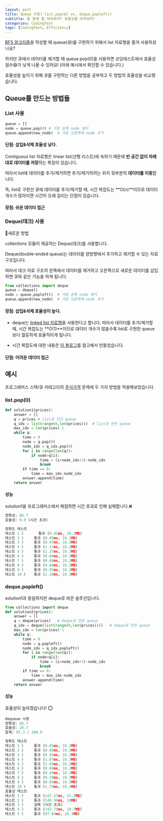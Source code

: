 ```yaml
---
layout: post
title: Queue 구현? list.pop(0) vs. deque.popleft()
subtitle: 둘 중에 뭘 써야하지? 효율성을 따져보자!
categories: CodingTest
tags: [CodingTest, Efficiency]
---
```


[BFS 알고리즘][3]을 작성할 때 queue(큐)를 구현하기 위해서 list 자료형을 즐겨 사용하셨나요? 

하지만 큐에서 데이터를 제거할 때 queue.pop(0)을 사용하면 코딩테스트에서 효율성 점수😅가 낮게 나올 수 있어요! (아래 예시에서 확인할 수 있습니다.) 

효율성을 높이기 위해 큐를 구현하는 다른 방법을 공부하고 두 방법의 효율성을 비교했습니다.



## Queue를 만드는 방법들

### List 사용

```python
queue = [] 
node = queue.pop(0)	# 가장 왼쪽 node 제거 
queue.append(new_node)	# 가장 오른쪽에 node 추가
```

#### 단점: 삽입&삭제 효율성 낮다.

Contiguous list 자료형은 linear list(선형 리스트)에 속하기 때문에 **빈 공간 없이 차례대로 데이터를 저장**하는 특징이 있습니다.

따라서 list에 데이터를 추가/제거하면 추가/제거하려는 위치 뒷부분의 **데이터를 이동**합니다.

즉, list로 구현산 큐에 데이터를 추가/제거할 때, 시간 복잡도는 **O(n)**이므로 데이터 개수가 많아지면 시간이 오래 걸리는 단점이 있습니다.

#### 장점: 쉬운 데이터 접근 



### Deque(데크) 사용

🌟새로운 방법 

collections 모듈이 제공하는 Deque(데크)를 사용합니다.

Deque(double-ended queue)는 데이터를 양방향에서 추가하고 제거할 수 있는 자료 구조입니다.

따라서 데크 자료 구조의 왼쪽에서 데이터를 제거하고 오른쪽으로 새로운 데이터를 삽입하면 큐와 같은 기능을 하게 됩니다.

```python
from collections import deque
queue = deque()
node = queue.popleft()	# 가장 왼쪽 node 제거 
queue.append(new_node)	# 가장 오른쪽에 node 추가
```

#### 장점: 삽입&삭제 효율성이 높다.

* deque는 [linked list 자료형][4]을 사용한다고 합니다. 따라서 데이터를 추가/제거할 때, 시간 복잡도는 **O(1)**이므로 데이터 개수가 많을수록 list로 구현한 queue보다 월등하게 효율적이게 됩니다.

* 시간 복잡도에 대한 내용은 [이 블로그][1]를 참고해서 만들었습니다.

#### 단점: 어려운 데이터 접근



## 예시

프로그래머스 스택/큐 카테고리의 [주식가격][2] 문제에 두 가지 방법을 적용해보았습니다.

### list.pop(0)

```python
def solution1(prices):
    answer = []
    q = prices # list로 만든 queue
    q_idx = list(range(0,len(prices)))	# list로 만든 queue
    max_idx = len(prices)-1
    while q:
        time = 0
        node = q.pop(0)
        node_idx = q_idx.pop(0)
        for i in range(len(q)):
            if node>q[i]:
                time = (i+node_idx+1)-node_idx
                break
        if time == 0:
            time = max_idx-node_idx
        answer.append(time)
    return answer
```

#### 성능

solution1을 프로그래머스에서 채점하면 시간 초과로 인해 실패합니다.❌

```python
정확성: 66.7
효율성: 0.0 (시간 초과)
```

```python
정확도 테스트
테스트 1 〉 	 통과 (0.01ms, 10.2MB)
테스트 2 〉    통과 (0.09ms, 10.1MB)
테스트 3 〉    통과 (0.97ms, 10.3MB)
테스트 4 〉    통과 (1.17ms, 10.2MB)
테스트 5 〉    통과 (1.37ms, 10.3MB)
테스트 6 〉    통과 (0.04ms, 10.3MB)
테스트 7 〉    통과 (0.68ms, 10.2MB)
테스트 8 〉    통과 (0.86ms, 10.3MB)
테스트 9 〉    통과 (0.05ms, 10.2MB)
테스트 10 〉   통과 (1.30ms, 10.3MB)
```

### deque.popleft()

solution1과 동일하지만 deque로 바꾼 솔루션입니다.

```python
from collections import deque
def solution2(prices):
    answer = []
    q = deque(prices)	# deque로 만든 queue
    q_idx = deque(list(range(0,len(prices))))	# deque로 만든 queue
    max_idx = len(prices)-1
    while q:
        time = 0
        node = q.popleft()
        node_idx = q_idx.popleft()
        for i in range(len(q)):
            if node>q[i]:
                time = (i+node_idx+1)-node_idx
                break
        if time == 0:
            time = max_idx-node_idx
        answer.append(time)
    return answer
```

#### 성능

효율성이 높아졌습니다! ⭕️

```python
dequeue 사용
정확성: 66.7
효율성: 26.7
합계: 93.3 / 100.0
```

```python
정확도 테스트
테스트 1 〉    통과 (0.01ms, 10.2MB)
테스트 2 〉    통과 (0.08ms, 10.3MB)
테스트 3 〉    통과 (0.92ms, 10.2MB)
테스트 4 〉    통과 (1.07ms, 10.3MB)
테스트 5 〉    통과 (1.09ms, 10.2MB)
테스트 6 〉    통과 (0.04ms, 10.2MB)
테스트 7 〉    통과 (0.40ms, 10.2MB)
테스트 8 〉    통과 (0.70ms, 10.3MB)
테스트 9 〉    통과 (0.05ms, 10.2MB)
테스트 10 〉   통과 (1.79ms, 10.3MB)
효율성 테스트
테스트 1 〉    통과 (247.57ms, 21.2MB)
테스트 2 〉    통과 (149.96ms, 19MB)
테스트 3 〉    실패 (시간 초과)
테스트 4 〉    통과 (193.79ms, 19.7MB)
테스트 5 〉    통과 (97.84ms, 18.3MB)
```



[1]: https://www.daleseo.com/python-queue/

[2]: https://programmers.co.kr/learn/courses/30/parts/12081
[3]: https://dasolu.github.io/algorithm/2021/04/20/BFS.html
[4]: https://dasolu.github.io/basic/2021/04/14/data-structure-array-linked-list.html

